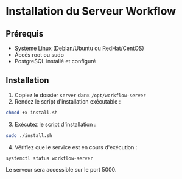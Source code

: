 
# Installation du Serveur Workflow

## Prérequis
- Système Linux (Debian/Ubuntu ou RedHat/CentOS)
- Accès root ou sudo
- PostgreSQL installé et configuré

## Installation

1. Copiez le dossier `server` dans `/opt/workflow-server`
2. Rendez le script d'installation exécutable :
```bash
chmod +x install.sh
```

3. Exécutez le script d'installation :
```bash
sudo ./install.sh
```

4. Vérifiez que le service est en cours d'exécution :
```bash
systemctl status workflow-server
```

Le serveur sera accessible sur le port 5000.
